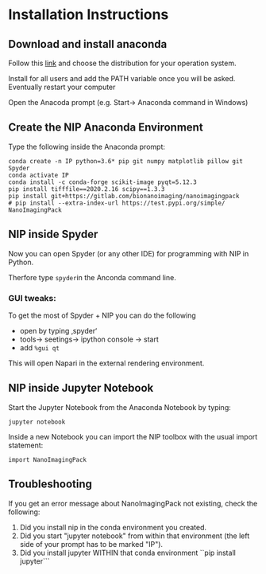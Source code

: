 # Installation Instructions

## Download and install anacondaFollow this [link](https://www.anaconda.com/distribution/#download-section) and choose the distribution for your operation system. 

Install for all users and add the PATH variable once you will be asked. Eventually restart your computer 


Open the Anacoda prompt (e.g. Start-> Anaconda command in Windows)

## Create the NIP Anaconda Environment

Type the following inside the Anaconda prompt:

```conda create -n IP python=3.6* pip git numpy matplotlib pillow git Spyderconda activate IPconda install -c conda-forge scikit-image pyqt=5.12.3pip install tifffile==2020.2.16 scipy==1.3.3pip install git+https://gitlab.com/bionanoimaging/nanoimagingpack# pip install --extra-index-url https://test.pypi.org/simple/ NanoImagingPack
```


## NIP inside Spyder 

Now you can open Spyder (or any other IDE) for programming with NIP in Python. 

Therfore type ```spyder```in the Anconda command line.

### GUI tweaks:

To get the most of Spyder + NIP you can do the following- open by typing ‚spyder‘
- tools→ seetings→ ipython console → start
- add ```%gui qt```

This will open Napari in the external rendering environment. 


## NIP inside Jupyter Notebook

Start the Jupyter Notebook from the Anaconda Notebook by typing:

```jupyter notebook```

Inside a new Notebook you can import the NIP toolbox with the usual import statement:

```import NanoImagingPack```


## Troubleshooting

If you get an error message about NanoImagingPack not existing, check the following: 

1. Did you install nip in the conda environment you created. 
2. Did you start "jupyter notebook" from within that environment (the left side of your prompt has to be marked "IP"). 
3. Did you install jupyter WITHIN that conda environment ``pip install jupyter```